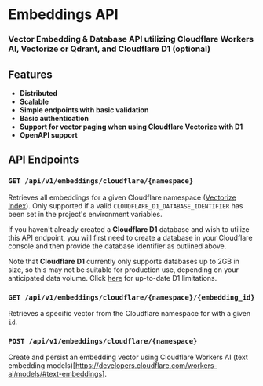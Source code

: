 <h1>Embeddings API</h1>
<h3>Vector Embedding & Database API utilizing Cloudflare Workers AI, Vectorize or Qdrant, and Cloudflare D1 (optional)</h3>


## Features
- **Distributed**
- **Scalable**
- **Simple endpoints with basic validation**
- **Basic authentication**
- **Support for vector paging when using Cloudflare Vectorize with D1**
- **OpenAPI support**

## API Endpoints
### `GET /api/v1/embeddings/cloudflare/{namespace}`
Retrieves all embeddings for a given Cloudflare namespace ([Vectorize Index](https://developers.cloudflare.com/api/operations/vectorize-list-vectorize-indexes)). 
Only supported if a valid `CLOUDFLARE_D1_DATABASE_IDENTIFIER` has been set 
in the project's environment variables. 

If you haven't already created a **Cloudflare D1** database and wish to utilize
this API endpoint, you will first need to create a database in your Cloudflare console and then provide
the database identifier as outlined above. 

Note that **Cloudflare D1** currently only supports databases up to 2GB in size,
so this may not be suitable for production use, depending on your anticipated
data volume. Click [here](https://developers.cloudflare.com/d1/platform/limits) for up-to-date D1 limitations.

### `GET /api/v1/embeddings/cloudflare/{namespace}/{embedding_id}`
Retrieves a specific vector from the Cloudflare namespace for with a given `id`.

### `POST /api/v1/embeddings/cloudflare/{namespace}`
Create and persist an embedding vector using Cloudflare Workers AI (text embedding models)[https://developers.cloudflare.com/workers-ai/models/#text-embeddings].

